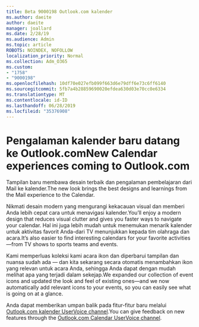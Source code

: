 ```yaml
---
title: Beta 9000198 Outlook.com kalender
ms.author: daeite
author: daeite
manager: joallard
ms.date: 2/28/19
ms.audience: Admin
ms.topic: article
ROBOTS: NOINDEX, NOFOLLOW
localization_priority: Normal
ms.collection: Adm_O365
ms.custom:
- "1758"
- "9000198"
ms.openlocfilehash: 10df70e027efb099f663d6e79dff6e73c6ff6140
ms.sourcegitcommit: 5fb7a4b28859690020efdea630d03e70cc0e6334
ms.translationtype: MT
ms.contentlocale: id-ID
ms.lasthandoff: 06/28/2019
ms.locfileid: "35376908"
---
```

# <a name="new-calendar-experiences-coming-to-outlookcom"></a><span data-ttu-id="ef9aa-102">Pengalaman kalender baru datang ke Outlook.com</span><span class="sxs-lookup"><span data-stu-id="ef9aa-102">New Calendar experiences coming to Outlook.com</span></span>

<span data-ttu-id="ef9aa-103">Tampilan baru membawa desain terbaik dan pengalaman pembelajaran dari Mail ke kalender.</span><span class="sxs-lookup"><span data-stu-id="ef9aa-103">The new look brings the best designs and learnings from the Mail experience to the Calendar.</span></span>

<span data-ttu-id="ef9aa-104">Nikmati desain modern yang mengurangi kekacauan visual dan memberi Anda lebih cepat cara untuk menavigasi kalender.</span><span class="sxs-lookup"><span data-stu-id="ef9aa-104">You’ll enjoy a modern design that reduces visual clutter and gives you faster ways to navigate your calendar.</span></span> <span data-ttu-id="ef9aa-105">Hal ini juga lebih mudah untuk menemukan menarik kalender untuk aktivitas favorit Anda-dari TV menunjukkan kepada tim olahraga dan acara.</span><span class="sxs-lookup"><span data-stu-id="ef9aa-105">It’s also easier to find interesting calendars for your favorite activities—from TV shows to sports teams and events.</span></span>

<span data-ttu-id="ef9aa-106">Kami memperluas koleksi kami acara ikon dan diperbarui tampilan dan nuansa sudah ada — dan kita sekarang secara otomatis menambahkan ikon yang relevan untuk acara Anda, sehingga Anda dapat dengan mudah melihat apa yang terjadi dalam sekejap.</span><span class="sxs-lookup"><span data-stu-id="ef9aa-106">We expanded our collection of event icons and updated the look and feel of existing ones—and we now automatically add relevant icons to your events, so you can easily see what is going on at a glance.</span></span>

<span data-ttu-id="ef9aa-107">Anda dapat memberikan umpan balik pada fitur-fitur baru melalui [Outlook.com kalender UserVoice channel](https://outlook.uservoice.com/forums/601444-new-experiences-in-outlook-com?category_id=209197).</span><span class="sxs-lookup"><span data-stu-id="ef9aa-107">You can give feedback on new features through the [Outlook.com Calendar UserVoice channel](https://outlook.uservoice.com/forums/601444-new-experiences-in-outlook-com?category_id=209197).</span></span>